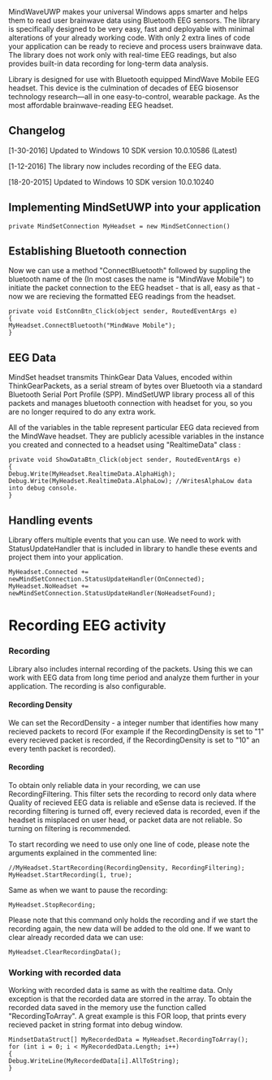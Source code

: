 


MindWaveUWP makes your universal Windows apps smarter and helps them to read user brainwave data using Bluetooth EEG sensors. The library is specifically designed to be very easy, fast and deployable with minimal alterations of your already working code. With only 2 extra lines of code your application can be ready to recieve and process users brainwave data. The library does not work only with real-time EEG readings, but also provides built-in data recording for long-term data analysis.

Library is designed for use with Bluetooth equipped MindWave Mobile EEG headset. This device is the culmination of decades of EEG biosensor technology research—all in one easy-to-control, wearable package. As the most affordable brainwave-reading EEG headset.

## Changelog

[1-30-2016] Updated to Windows 10 SDK version 10.0.10586 (Latest)

[1-12-2016] The library now includes recording of the EEG data.

[18-20-2015] Updated to Windows 10 SDK version 10.0.10240

## Implementing MindSetUWP into your application
```
private MindSetConnection MyHeadset = new MindSetConnection()
```

## Establishing Bluetooth connection
Now we can use a method "ConnectBluetooth" followed by suppling the bluetooth name of the (In most cases the name is "MindWave Mobile") to initiate the packet connection to the EEG headset - that is all, easy as that - now we are recieving the formatted EEG readings from the headset.
```
private void EstConnBtn_Click(object sender, RoutedEventArgs e)
{
MyHeadset.ConnectBluetooth("MindWave Mobile");
}
```

## EEG Data
MindSet headset transmits ThinkGear Data Values, encoded within ThinkGearPackets, as a serial stream of bytes over Bluetooth via a standard Bluetooth Serial Port Profile (SPP). MindSetUWP library process all of this packets and manages bluetooth connection with headset for you, so you are no longer required to do any extra work.

All of the variables in the table represent particular EEG data recieved from the MindWave headset. They are publicly acessible variables in the instance you created and connected to a headset using "RealtimeData" class :
```
private void ShowDataBtn_Click(object sender, RoutedEventArgs e)
{
Debug.Write(MyHeadset.RealtimeData.AlphaHigh); 
Debug.Write(MyHeadset.RealtimeData.AlphaLow); //WritesAlphaLow data into debug console.
}
```

## Handling events
Library offers multiple events that you can use. We need to work with StatusUpdateHandler that is included in library to handle these events and project them into your application.

```
MyHeadset.Connected += newMindSetConnection.StatusUpdateHandler(OnConnected);
MyHeadset.NoHeadset += newMindSetConnection.StatusUpdateHandler(NoHeadsetFound);
```

# Recording EEG activity

### Recording
Library also includes internal recording of the packets. Using this we can work with EEG data from long time period and analyze them further in your application. The recording is also configurable.

#### Recording Density
We can set the RecordDensity - a integer number that identifies how many recieved packets to record (For example if the RecordingDensity is set to "1" every recieved packet is recorded, if the RecordingDensity is set to "10" an every tenth packet is recorded).

#### Recording 
To obtain only reliable data in your recording, we can use RecordingFiltering. This filter sets the recording to record only data where Quality of recieved EEG data is reliable and eSense data is recieved. If the recording filtering is turned off, every recieved data is recorded, even if the headset is misplaced on user head, or packet data are not reliable. So turning on filtering is recommended.

To start recording we need to use only one line of code, please note the arguments explained in the commented line:
```
//MyHeadset.StartRecording(RecordingDensity, RecordingFiltering);
MyHeadset.StartRecording(1, true);
```

Same as when we want to pause the recording:
```
MyHeadset.StopRecording;
```

Please note that this command only holds the recording and if we start the recording again, the new data will be added to the old one. If we want to clear already recorded data we can use:
```
MyHeadset.ClearRecordingData();
```

### Working with recorded data
Working with recorded data is same as with the realtime data. Only exception is that the recorded data are storred in the array. To obtain the recorded data saved in the memory use the function called "RecordingToArray". A great example is this FOR loop, that prints every recieved packet in string format into debug window.
```
MindsetDataStruct[] MyRecordedData = MyHeadset.RecordingToArray();
for (int i = 0; i < MyRecordedData.Length; i++)
{
Debug.WriteLine(MyRecordedData[i].AllToString);
}
```
